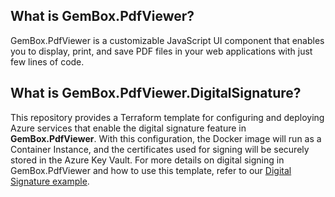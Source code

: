 ## What is GemBox.PdfViewer?
GemBox.PdfViewer is a customizable JavaScript UI component that enables you to display, print, and save PDF files in your web applications with just few lines of code.

## What is GemBox.PdfViewer.DigitalSignature?
This repository provides a Terraform template for configuring and deploying Azure services that enable the digital signature feature in **GemBox.PdfViewer**. With this configuration, the Docker image will run as a Container Instance, and the certificates used for signing will be securely stored in the Azure Key Vault. For more details on digital signing in GemBox.PdfViewer and how to use this template, refer to our [Digital Signature example](https://dev.gemboxsoftware.com/pdfviewer/examples/how-to-digitally-sign-pdf/108).
